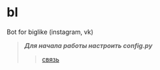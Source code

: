 # bl
Bot for biglike (instagram, vk)
>***Для начала работы настроить config.py***
>>[связь](<https://vk.com/id28125504>)
